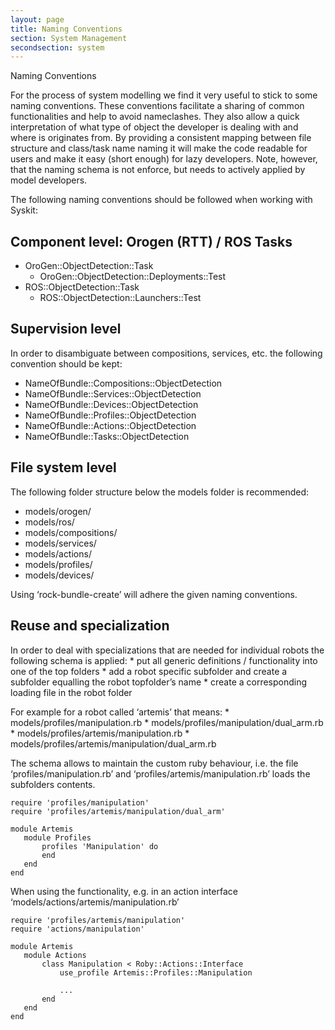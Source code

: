```yaml
---
layout: page
title: Naming Conventions
section: System Management
secondsection: system
---
```

<div class="content2">
<div class="content2-pagetitle">Naming Conventions</div>
<div class="content2-container line-box">
<div class="content2-container-1col">



<p>For the process of system modelling we find it very useful to stick to some naming conventions.
These conventions facilitate a sharing of common functionalities and help to avoid nameclashes.
They also allow a quick interpretation of what type of object the developer is dealing with and where is originates from.
By providing a consistent mapping between file structure and class/task name naming it will make the code readable for users and make it easy (short enough) for lazy developers.
Note, however, that the naming schema is not enforce, but needs to actively applied by model developers.</p>

<p>The following naming conventions should be followed when working with Syskit: </p>

<h2 id="component-level-orogen-rtt--ros-tasks">Component level: Orogen (RTT) / ROS Tasks</h2>

<ul>
 <li>OroGen::ObjectDetection::Task
   <ul>
     <li>OroGen::ObjectDetection::Deployments::Test</li>
   </ul>
 </li>
 <li>ROS::ObjectDetection::Task
   <ul>
     <li>ROS::ObjectDetection::Launchers::Test</li>
   </ul>
 </li>
</ul>

<h2 id="supervision-level">Supervision level</h2>
<p>In order to disambiguate between compositions, services, etc. the following convention should
be kept:</p>

<ul>
 <li>NameOfBundle::Compositions::ObjectDetection</li>
 <li>NameOfBundle::Services::ObjectDetection</li>
 <li>NameOfBundle::Devices::ObjectDetection</li>
 <li>NameOfBundle::Profiles::ObjectDetection</li>
 <li>NameOfBundle::Actions::ObjectDetection</li>
 <li>NameOfBundle::Tasks::ObjectDetection</li>
</ul>

<h2 id="file-system-level">File system level</h2>

<p>The following folder structure below the models folder is recommended:</p>

<ul>
 <li>models/orogen/</li>
 <li>models/ros/</li>
 <li>models/compositions/</li>
 <li>models/services/</li>
 <li>models/actions/</li>
 <li>models/profiles/</li>
 <li>models/devices/</li>
</ul>

<p>Using &lsquo;rock-bundle-create&rsquo; will adhere the given naming conventions.</p>

<h2 id="reuse-and-specialization">Reuse and specialization</h2>

<p>In order to deal with specializations that are needed for individual robots the following schema is applied:
* put all generic definitions / functionality into one of the top folders
* add a robot specific subfolder and create a subfolder equalling the robot topfolder&rsquo;s name
* create a corresponding loading file in the robot folder</p>

<p>For example for a robot called &lsquo;artemis&rsquo; that means:
* models/profiles/manipulation.rb
* models/profiles/manipulation/dual_arm.rb
* models/profiles/artemis/manipulation.rb
* models/profiles/artemis/manipulation/dual_arm.rb</p>

<p>The schema allows to maintain the custom ruby behaviour, i.e. the file
&lsquo;profiles/manipulation.rb&rsquo; and &lsquo;profiles/artemis/manipulation.rb&rsquo; loads the subfolders contents.</p>

<pre><code>require 'profiles/manipulation'
require 'profiles/artemis/manipulation/dual_arm'

module Artemis
   module Profiles
       profiles 'Manipulation' do
       end
   end
end
</code></pre>

<p>When using the functionality, e.g. in an action interface &lsquo;models/actions/artemis/manipulation.rb&rsquo;</p>

<pre><code>require 'profiles/artemis/manipulation'
require 'actions/manipulation'

module Artemis
   module Actions
       class Manipulation &lt; Roby::Actions::Interface
           use_profile Artemis::Profiles::Manipulation

           ...
       end
   end
end
</code></pre>



</div>
</div>
</div>
